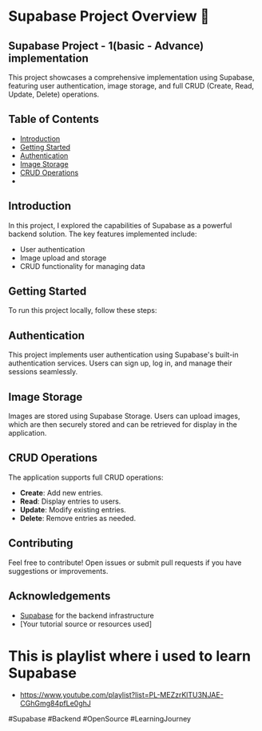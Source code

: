# Supabase Project Overview 🚀
## Supabase Project - 1(basic - Advance) implementation

This project showcases a comprehensive implementation using Supabase, featuring user authentication, image storage, and full CRUD (Create, Read, Update, Delete) operations.

## Table of Contents
- [Introduction](#introduction)
- [Getting Started](#getting-started)
- [Authentication](#authentication)
- [Image Storage](#image-storage)
- [CRUD Operations](#crud-operations)
- 
## Introduction
In this project, I explored the capabilities of Supabase as a powerful backend solution. The key features implemented include:

- User authentication
- Image upload and storage
- CRUD functionality for managing data

## Getting Started
To run this project locally, follow these steps:

## Authentication
This project implements user authentication using Supabase's built-in authentication services. Users can sign up, log in, and manage their sessions seamlessly.

## Image Storage
Images are stored using Supabase Storage. Users can upload images, which are then securely stored and can be retrieved for display in the application.

## CRUD Operations
The application supports full CRUD operations:
- **Create**: Add new entries.
- **Read**: Display entries to users.
- **Update**: Modify existing entries.
- **Delete**: Remove entries as needed.



## Contributing
Feel free to contribute! Open issues or submit pull requests if you have suggestions or improvements.


## Acknowledgements
- [Supabase](https://supabase.io) for the backend infrastructure
- [Your tutorial source or resources used]
# This is playlist where i used to learn Supabase
- https://www.youtube.com/playlist?list=PL-MEZzrKlTU3NJAE-CGhGmg84pfLe0ghJ

#Supabase #Backend #OpenSource #LearningJourney

